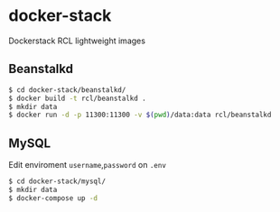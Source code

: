 # docker-stack
Dockerstack RCL lightweight images

## Beanstalkd
```sh
$ cd docker-stack/beanstalkd/
$ docker build -t rcl/beanstalkd .
$ mkdir data
$ docker run -d -p 11300:11300 -v $(pwd)/data:data rcl/beanstalkd
```

## MySQL
Edit enviroment `username`,`password` on `.env`
```sh
$ cd docker-stack/mysql/
$ mkdir data
$ docker-compose up -d
```